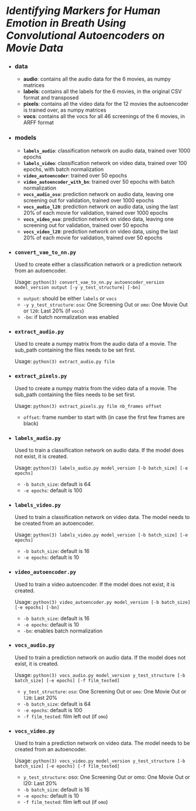 # *Identifying Markers for Human Emotion in Breath Using Convolutional Autoencoders on Movie Data*

- ### data
  - **audio**: contains all the audio data for the 6 movies, as numpy matrices
  - **labels**: contains all the labels for the 6 movies, in the original CSV format and transposed
  - **pixels**: contains all the video data for the 12 movies the autoencoder is trained over, as numpy matrices
  - **vocs**: contains all the vocs for all 46 screenings of the 6 movies, in ARFF format

- ### models
  - **``labels_audio``**: classification network on audio data, trained over 1000 epochs
  - **``labels_video``**: classification network on video data, trained over 100 epochs, with batch normalization
  - **``video_autoencoder``**: trained over 50 epochs
  - **``video_autoencoder_with_bn``**: trained over 50 epochs with batch normalization
  - **``vocs_audio_oso``**: prediction network on audio data, leaving one screening out for validation, trained over 1000 epochs
  - **``vocs_audio_l20``**: prediction network on audio data, using the last 20% of each movie for validation, trained over 1000 epochs
  - **``vocs_video_oso``**: prediction network on video data, leaving one screening out for validation, trained over 50 epochs
  - **``vocs_video_l20``**: prediction network on video data, using the last 20% of each movie for validation, trained over 50 epochs

- ### ``convert_vae_to_nn.py``

  Used to create either a classification network or a prediction network from an autoencoder.

  Usage: ``python(3) convert_vae_to_nn.py autoencoder_version model_version output [-y y_test_structure] [-bn]``
  - ``output``: should be either ``labels`` or ``vocs``
  - ``-y y_test_structure``: ``oso``: One Screening Out or ``omo``: One Movie Out or ``l20``: Last 20% (if ``vocs``)
  - ``-bn``: if batch normalization was enabled

- ### ``extract_audio.py``
  Used to create a numpy matrix from the audio data of a movie. The sub_path containing the files needs to be set first.

  Usage: ``python(3) extract_audio.py film``


- ### ``extract_pixels.py``
  Used to create a numpy matrix from the video data of a movie. The sub_path containing the files needs to be set first.

  Usage: ``python(3) extract_pixels.py film nb_frames offset``
  - ``offset``: frame number to start with (in case the first few frames are black)

- ### ``labels_audio.py``
  Used to train a classification network on audio data. If the model does not exist, it is created.

  Usage: ``python(3) labels_audio.py model_version [-b batch_size] [-e epochs]``
  - ``-b batch_size``: default is 64
  - ``-e epochs``: default is 100

- ### ``labels_video.py``
  Used to train a classification network on video data. The model needs to be created from an autoencoder.

  Usage: ``python(3) labels_video.py model_version [-b batch_size] [-e epochs]``
  - ``-b batch_size``: default is 16
  - ``-e epochs``: default is 10

- ### ``video_autoencoder.py``
  Used to train a video autoencoder. If the model does not exist, it is created.

  Usage: ``python(3) video_autoencoder.py model_version [-b batch_size] [-e epochs] [-bn]``
  - ``-b batch_size``: default is 16
  - ``-e epochs``: default is 10
  - ``-bn``: enables batch normalization

- ### ``vocs_audio.py``
  Used to train a prediction network on audio data. If the model does not exist, it is created.

  Usage: ``python(3) vocs_audio.py model_version y_test_structure [-b batch_size] [-e epochs] [-f film_tested]``
  - ``y_test_structure``: ``oso``: One Screening Out or ``omo``: One Movie Out or ``l20``: Last 20%
  - ``-b batch_size``: default is 64
  - ``-e epochs``: default is 100
  - ``-f film_tested``: film left out (if ``omo``)

- ### ``vocs_video.py``
  Used to train a prediction network on video data. The model needs to be created from an autoencoder.

  Usage: ``python(3) vocs_video.py model_version y_test_structure [-b batch_size] [-e epochs] [-f film_tested]``
  - ``y_test_structure``: oso: One Screening Out or omo: One Movie Out or l20: Last 20%
  - ``-b batch_size``: default is 16
  - ``-e epochs``: default is 10
  - ``-f film_tested``: film left out (if ``omo``)
